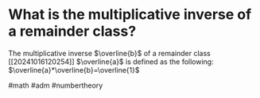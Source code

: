 # What is the multiplicative inverse of a remainder class? 
The multiplicative inverse $\overline{b}$ of a remainder class [[20241016120254]] $\overline{a}$ is defined as the following:
$\overline{a}*\overline{b}=\overline{1}$

#math #adm #numbertheory